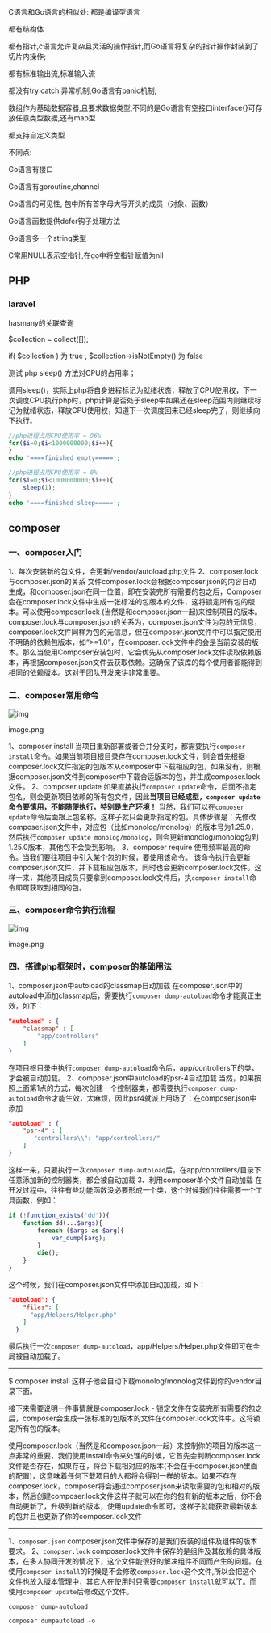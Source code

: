 C语言和Go语言的相似处:
都是编译型语言

都有结构体

都有指针,c语言允许复杂且灵活的操作指针,而Go语言将复杂的指针操作封装到了切片内操作;

都有标准输出流,标准输入流

都没有try catch 异常机制,Go语言有panic机制;

数组作为基础数据容器,且要求数据类型,不同的是Go语言有空接口interface{}可存放任意类型数据,还有map型

都支持自定义类型 

不同点:

Go语言有接口

Go语言有goroutine,channel

Go语言的可见性, 包中所有首字母大写开头的成员（对象、函数）

Go语言函数提供defer钩子处理方法

Go语言多一个string类型

C常用NULL表示空指针,在go中将空指针赋值为nil









## PHP

### laravel

hasmany的关联查询

$collection = collect([]);

if( $collection )  为 true , $collection->isNotEmpty() 为 false



测试  php sleep() 方法对CPU的占用率；

调用sleep()，实际上php将自身进程标记为就绪状态，释放了CPU使用权，下一次调度CPU执行php时，php计算是否处于sleep中如果还在sleep范围内则继续标记为就绪状态，释放CPU使用权，知道下一次调度回来已经sleep完了，则继续向下执行。

```php
//php进程占用CPU使用率 = 96%
for($i=0;$i<1000000000;$i++){
}
echo '====finished empty=====';
```

```php
//php进程占用CPU使用率 = 0%
for($i=0;$i<1000000000;$i++){
    sleep(1);
}
echo '====finished sleep=====';
```



## composer

### 一、composer入门

1、每次安装新的包文件，会更新/vendor/autoload.php文件
 2、composer.lock与composer.json的关系
 文件composer.lock会根据composer.json的内容自动生成，和composer.json在同一位置，即在安装完所有需要的包之后，Composer会在composer.lock文件中生成一张标准的包版本的文件，这将锁定所有包的版本。可以使用composer.lock (当然是和composer.json一起)来控制项目的版本。
 composer.lock与composer.json的关系为，composer.json文件为包的元信息，composer.lock文件同样为包的元信息，但在composer.json文件中可以指定使用不明确的依赖包版本，如“>=1.0”，在composer.lock文件中的会是当前安装的版本。那么当使用Composer安装包时，它会优先从composer.lock文件读取依赖版本，再根据composer.json文件去获取依赖。这确保了该库的每个使用者都能得到相同的依赖版本。这对于团队开发来讲非常重要。

### 二、composer常用命令



![img](https:////upload-images.jianshu.io/upload_images/17307535-d1eb008960e62625.png?imageMogr2/auto-orient/strip|imageView2/2/w/1200/format/webp)

image.png


 1、composer install
 当项目重新部署或者合并分支时，都需要执行`composer install`命令。如果当前项目根目录存在composer.lock文件，则会首先根据composer.lock文件指定的包版本从composer中下载相应的包，如果没有，则根据composer.json文件到composer中下载合适版本的包，并生成composer.lock文件。
 2、composer update
 如果直接执行`composer update`命令，后面不指定包名，则会更新项目依赖的所有包文件，因此**当项目已经成型，`composer update`命令要慎用，不能随便执行，特别是生产环境！**
 当然，我们可以在`composer update`命令后面跟上包名称，这样子就只会更新指定的包，具体步骤是：先修改composer.json文件中，对应包（比如monolog/monolog）的版本号为1.25.0，然后执行`composer update monolog/monolog`，则会更新monolog/monolog包到1.25.0版本，其他包不会受到影响。
 3、composer require
 使用频率最高的命令。当我们要往项目中引入某个包的时候，要使用该命令。
 该命令执行会更新composer.json文件，并下载相应包版本，同时也会更新composer.lock文件。这样一来，其他项目成员只要拿到composer.lock文件后，执`composer install`命令即可获取到相同的包。



### 三、composer命令执行流程

![img](https:////upload-images.jianshu.io/upload_images/17307535-7793d80f4f2e0e51.png?imageMogr2/auto-orient/strip|imageView2/2/w/1200/format/webp)

image.png

### 四、搭建php框架时，composer的基础用法

1、composer.json中autoload的classmap自动加载
 在composer.json中的autoload中添加classmap后，需要执行`composer dump-autoload`命令才能真正生效，如下：



```json
"autoload" : {
    "classmap" : [
        "app/controllers"
    ]
}
```

在项目根目录中执行`composer dump-autoload`命令后，app/controllers下的类，才会被自动加载。
 2、composer.json中autoload的psr-4自动加载
 当然，如果按照上面第1点的方式，每次创建一个控制器类，都需要执行`composer dump-autoload`命令才能生效，太麻烦，因此psr4就派上用场了：在composer.json中添加



```json
"autoload" : {
    "psr-4" : [
       "controllers\\": "app/controllers/"
    ]
}
```

这样一来，只要执行一次`composer dump-autoload`后，在app/controllers/目录下任意添加新的控制器类，都会被自动加载
 3、利用composer单个文件自动加载
 在开发过程中，往往有些功能函数没必要形成一个类，这个时候我们往往需要一个工具函数，例如：



```php
if (!function_exists('dd')){
    function dd(...$args){
        foreach ($args as $arg){
            var_dump($arg);
        }
        die();
    }
}
```

这个时候，我们在composer.json文件中添加自动加载，如下：



```json
"autoload": {
    "files": [
      "app/Helpers/Helper.php"
    ]
  }
```

最后执行一次`composer dump-autoload`，app/Helpers/Helper.php文件即可在全局被自动加载了。



---



$ composer install 这样⼦他会⾃动下载monolog/monolog⽂件到你的vendor⽬录下⾯。

接下来需要说明⼀件事情就是composer.lock - 锁定⽂件在安装完所有需要的包之后，composer会⽣成⼀张标准的包版本的⽂件在composer.lock⽂件中。这将锁定所有包的版本。

使⽤composer.lock（当然是和composer.json⼀起）来控制你的项⽬的版本这⼀点⾮常的重要，我们使⽤install命令来处理的时候，它⾸先会判断composer.lock⽂件是否存在，如果存在，将会下载相对应的版本(不会在于composer.json⾥⾯的配置)，这意味着任何下载项⽬的⼈都将会得到⼀样的版本。如果不存在composer.lock，composer将会通过composer.json来读取需要的包和相对的版本，然后创建composer.lock⽂件这样⼦就可以在你的包有新的版本之后，你不会⾃动更新了，升级到新的版本，使⽤update命令即可，这样⼦就能获取最新版本的包并且也更新了你的composer.lock⽂件



---

1、`composer.json`
composer.json文件中保存的是我们安装的组件及组件的版本要求。
2、`comopser.lock`
composer.lock文件中保存的是组件及其依赖的具体版本，在多人协同开发的情况下，这个文件能很好的解决组件不同而产生的问题。在使用`composer install`的时候是不会修改`composer.lock`这个文件,所以会把这个文件也放入版本管理中，其它人在使用时只需要`composer install`就可以了。而使用`composer update`后修改这个文件。

```
composer dump-autoload
```

```
composer dumpautoload -o
```
